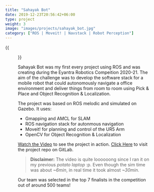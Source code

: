 ```yaml
---
title: "Sahayak Bot"
date: 2019-12-23T20:56:42+06:00
type: project
weight: 3
image: "images/projects/sahayak_bot.jpg"
category: ["ROS | Moveit! | Navstack | Robot Perception"]
---
```


{{<figure src="/images/projects/sahayak_bot.gif" alt="sahayak_bot" loading="eager" width="720">}}

Sahayak Bot was my first every project using ROS and was creating during the Eyantra Robotics Compeition 2020-21. The aim of the challenge was to develop the software stack for a mobile robot that could autonomously navigate a office environment and deliver things from room to room using Pick & Place and Object Recognition & Localization.

The project was based on ROS melodic and simulated on Gazebo. It uses:
 * Gmapping and AMCL for SLAM
 * ROS navigation stack for autonmous navigation
 * Moveit! for planning and control of the UR5 Arm
 * OpenCV for Object Recognition & Localization

[Watch the Video](https://youtu.be/tXO981ZLgTM?t=10) to see the project in action. 
[Click Here](https://gitlab.com/insaanimanav/sahayak-bot) to visit the project repo on GitLab.
> **Disclaimer:** The video is quite loooooong since I ran it on my previous *potato laptop* :p. Even though the sim time was about *~6min*, in real time it took almost *~30min*.

Our team was selected in the top 7 finalists in the competition out of around 500 teams! 


